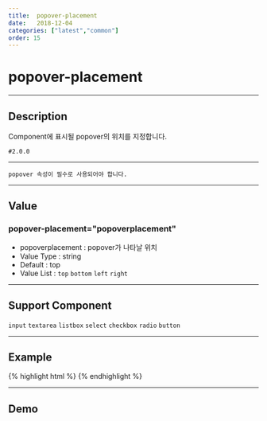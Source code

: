 ```yaml
---
title:  popover-placement
date:   2018-12-04
categories: ["latest","common"]
order: 15
---
```


popover-placement
===
---

## Description
Component에 표시될 popover의 위치를 지정합니다.

`#2.0.0`

---

`popover 속성이 필수로 사용되어야 합니다.`

---

## Value

### popover-placement="popoverplacement"

* popoverplacement : popover가 나타날 위치
* Value Type : string
* Default : top
* Value List : `top` `bottom` `left` `right`

---
## Support Component

`input` `textarea` `listbox` `select` `checkbox` `radio` `button`

---
## Example
{% highlight html %}
<sbux-input id="inputIdx" name="inputIdx" uitype="text" popover="SBUx popover" popover-placement="bottom"></sbux-input>
{% endhighlight %}

---
## Demo
<sbux-input id="inputIdx" name="inputIdx" uitype="text" popover="SBUx popover" popover-placement="bottom"></sbux-input>